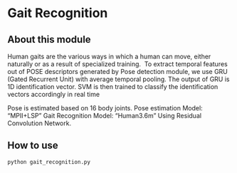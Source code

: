 # Gait Recognition

## About this module

Human gaits are the various ways in which a human can move, either naturally or as a result of specialized training. 
To extract temporal features out of POSE descriptors generated by Pose detection module, we use  GRU (Gated Recurrent Unit) with average temporal pooling. The output of GRU is 1D identification vector. 
SVM is then trained to classify the identification vectors accordingly in real time

Pose is estimated based on 16 body joints.
Pose estimation Model: “MPII+LSP”
Gait Recognition Model: “Human3.6m”
Using Residual Convolution Network. 




## How to use

`python gait_recognition.py`


